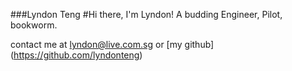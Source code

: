 ###Lyndon Teng
#Hi there, I'm Lyndon!
A budding Engineer, Pilot, bookworm.

contact me at lyndon@live.com.sg
or [my github] (https://github.com/lyndonteng)
